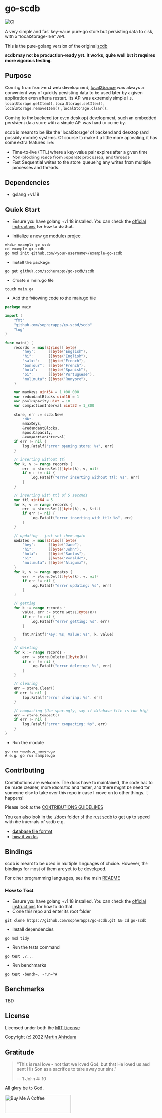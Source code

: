 # go-scdb

![CI](https://github.com/sopherapps/go-scdb/actions/workflows/ci.yml/badge.svg)

A very simple and fast key-value pure-go store but persisting data to disk, with a "localStorage-like" API.

This is the pure-golang version of the original [scdb](https://github.com/sopherapps/scdb)

**scdb may not be production-ready yet. It works, quite well but it requires more vigorous testing.**

## Purpose

Coming from front-end web
development, [localStorage](https://developer.mozilla.org/en-US/docs/Web/API/Window/localStorage) was always
a convenient way of quickly persisting data to be used later by a given application even after a restart.
Its API was extremely simple i.e. `localStorage.getItem()`, `localStorage.setItem()`, `localStorage.removeItem()`
, `localStorage.clear()`.

Coming to the backend (or even desktop) development, such an embedded persistent data store with a simple API
was hard to come by.

scdb is meant to be like the 'localStorage' of backend and desktop (and possibly mobile) systems.
Of course to make it a little more appealing, it has some extra features like:

- Time-to-live (TTL) where a key-value pair expires after a given time
- Non-blocking reads from separate processes, and threads.
- Fast Sequential writes to the store, queueing any writes from multiple processes and threads.

## Dependencies

- golang +v1.18

## Quick Start

- Ensure you have golang +v1.18 installed. You can check the [official instructions](https://go.dev/doc/install) for how to do that.

- Initialize a new go modules project

```shell
mkdir example-go-scdb
cd example-go-scdb
go mod init github.com/<your-username>/example-go-scdb
```

- Install the package

```shell
go get github.com/sopherapps/go-scdb/scdb
```

- Create a main.go file

```shell
touch main.go
```

- Add the following code to the main.go file

```go
package main

import (
	"fmt"
	"github.com/sopherapps/go-scbd/scdb"
	"log"
)

func main() {
	records := map[string][]byte{
		"hey":      []byte("English"),
		"hi":       []byte("English"),
		"salut":    []byte("French"),
		"bonjour":  []byte("French"),
		"hola":     []byte("Spanish"),
		"oi":       []byte("Portuguese"),
		"mulimuta": []byte("Runyoro"),
	}

	var maxKeys uint64 = 1_000_000
	var redundantBlocks uint16 = 1
	var poolCapacity uint = 10
	var compactionInterval uint32 = 1_800

	store, err := scdb.New(
		"db",
		&maxKeys,
		&redundantBlocks,
		&poolCapacity,
		&compactionInterval)
	if err != nil {
		log.Fatalf("error opening store: %s", err)
	}

	// inserting without ttl
	for k, v := range records {
		err := store.Set([]byte(k), v, nil)
		if err != nil {
			log.Fatalf("error inserting without ttl: %s", err)
		}
	}

	// inserting with ttl of 5 seconds
	var ttl uint64 = 5
	for k, v := range records {
		err := store.Set([]byte(k), v, &ttl)
		if err != nil {
			log.Fatalf("error inserting with ttl: %s", err)
		}
	}

	// updating - just set them again
	updates := map[string][]byte{
		"hey":      []byte("Jane"),
		"hi":       []byte("John"),
		"hola":     []byte("Santos"),
		"oi":       []byte("Ronaldo"),
		"mulimuta": []byte("Aliguma"),
	}
	for k, v := range updates {
		err := store.Set([]byte(k), v, nil)
		if err != nil {
			log.Fatalf("error updating: %s", err)
		}
	}

	// getting
	for k := range records {
		value, err := store.Get([]byte(k))
		if err != nil {
			log.Fatalf("error getting: %s", err)
		}

		fmt.Printf("Key: %s, Value: %s", k, value)
	}

	// deleting
	for k := range records {
		err := store.Delete([]byte(k))
		if err != nil {
			log.Fatalf("error deleting: %s", err)
		}
	}

	// clearing
	err = store.Clear()
	if err != nil {
		log.Fatalf("error clearing: %s", err)
	}

	// compacting (Use sparingly, say if database file is too big)
	err = store.Compact()
	if err != nil {
		log.Fatalf("error compacting: %s", err)
	}
}
```

- Run the module

```shell
go run <module_name>.go 
# e.g. go run sample.go
```


## Contributing

Contributions are welcome. The docs have to maintained, the code has to be made cleaner, more idiomatic and faster,
and there might be need for someone else to take over this repo in case I move on to other things. It happens!

Please look at the [CONTRIBUTIONS GUIDELINES](./docs/CONTRIBUTING.md)

You can also look in the [./docs](https://github.com/sopherapps/scdb/tree/master/docs) 
folder of the [rust scdb](https://github.com/sopherapps/scdb) to get up to speed with the internals of scdb e.g.

- [database file format](https://github.com/sopherapps/scdb/tree/master/docs/DB_FILE_FORMAT.md)
- [how it works](https://github.com/sopherapps/scdb/tree/master/docs/HOW_IT_WORKS.md)

## Bindings

scdb is meant to be used in multiple languages of choice. However, the bindings for most of them are yet to be
developed.

For other programming languages, see the main [README](https://github.com/sopherapps/scdb/tree/master/README.md#bindings)

### How to Test

- Ensure you have golang +v1.18 installed. You can check the [official instructions](https://go.dev/doc/install) for how to do that.
- Clone this repo and enter its root folder

```shell
git clone https://github.com/sopherapps/go-scdb.git && cd go-scdb
```

- Install dependencies

```shell
go mod tidy
```

- Run the tests command

```shell
go test ./...
```

- Run benchmarks

```shell
go test -bench=. -run=^#
```

## Benchmarks

TBD


## License

Licensed under both the [MIT License](./LICENSE)

Copyright (c) 2022 [Martin Ahindura](https://github.com/tinitto)

## Gratitude

> "This is real love - not that we loved God, but that He loved us and sent His Son as a sacrifice
> to take away our sins."
>
> -- 1 John 4: 10

All glory be to God.

<a href="https://www.buymeacoffee.com/martinahinJ" target="_blank"><img src="https://cdn.buymeacoffee.com/buttons/v2/default-yellow.png" alt="Buy Me A Coffee" style="height: 60px !important;width: 217px !important;" ></a>